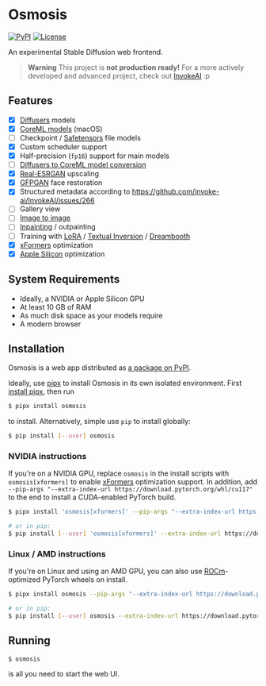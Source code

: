 # Osmosis

[![PyPI](https://img.shields.io/pypi/v/osmosis?style=flat-square)](https://pypi.org/project/osmosis/) [![License](https://img.shields.io/github/license/ryanccn/osmosis?style=flat-square)](https://github.com/ryanccn/osmosis/blob/main/LICENSE)

An experimental Stable Diffusion web frontend.

> **Warning**
> This project is **not production ready!** For a more actively developed and advanced project, check out [InvokeAI](https://github.com/invoke-ai/InvokeAI) :p

## Features

- [x] [Diffusers](https://huggingface.co/docs/diffusers/index) models
- [x] [CoreML models](https://github.com/apple/ml-stable-diffusion) (macOS)
- [ ] Checkpoint / [Safetensors](https://huggingface.co/docs/safetensors/index) file models
- [x] Custom scheduler support
- [x] Half-precision (`fp16`) support for main models
- [ ] [Diffusers to CoreML model conversion](https://github.com/apple/ml-stable-diffusion#-converting-models-to-core-ml)
- [x] [Real-ESRGAN](https://github.com/xinntao/Real-ESRGAN) upscaling
- [x] [GFPGAN](https://github.com/TencentARC/GFPGAN) face restoration
- [x] Structured metadata according to https://github.com/invoke-ai/InvokeAI/issues/266
- [ ] Gallery view
- [ ] [Image to image](https://huggingface.co/docs/diffusers/using-diffusers/img2img)
- [ ] [Inpainting](https://huggingface.co/docs/diffusers/using-diffusers/inpaint) / outpainting
- [ ] Training with [LoRA](https://huggingface.co/docs/diffusers/training/lora) / [Textual Inversion](https://huggingface.co/docs/diffusers/training/text_inversion) / [Dreambooth](https://huggingface.co/docs/diffusers/training/dreambooth)
- [x] [xFormers](https://github.com/facebookresearch/xformers) optimization
- [x] [Apple Silicon](https://huggingface.co/docs/diffusers/optimization/mps) optimization

## System Requirements

- Ideally, a NVIDIA or Apple Silicon GPU
- At least 10 GB of RAM
- As much disk space as your models require
- A modern browser

## Installation

Osmosis is a web app distributed as [a package on PyPI](https://pypi.org/project/osmosis/).

Ideally, use [pipx](https://pypa.github.io/pipx/) to install Osmosis in its own isolated environment. First [install pipx](https://pypa.github.io/pipx/#install-pipx), then run

```bash
$ pipx install osmosis
```

to install. Alternatively, simple use `pip` to install globally:

```bash
$ pip install [--user] osmosis
```

### NVIDIA instructions

If you're on a NVIDIA GPU, replace `osmosis` in the install scripts with `osmosis[xformers]` to enable [xFormers](https://github.com/facebookresearch/xformers) optimization support. In addition, add `--pip-args "--extra-index-url https://download.pytorch.org/whl/cu117"` to the end to install a CUDA-enabled PyTorch build.

```bash
$ pipx install 'osmosis[xformers]' --pip-args "--extra-index-url https://download.pytorch.org/whl/cu117"

# or in pip:
$ pip install [--user] 'osmosis[xformers]' --extra-index-url https://download.pytorch.org/whl/cu117
```

### Linux / AMD instructions

If you're on Linux and using an AMD GPU, you can also use [ROCm](https://docs.amd.com/)-optimized PyTorch wheels on install.

```bash
$ pipx install osmosis --pip-args "--extra-index-url https://download.pytorch.org/whl/rocm5.2"

# or in pip:
$ pip install [--user] osmosis --extra-index-url https://download.pytorch.org/whl/rocm5.2
```

## Running

```
$ osmosis
```

is all you need to start the web UI.
